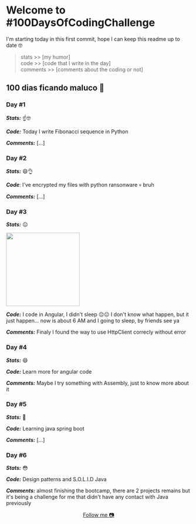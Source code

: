 # Welcome to #100DaysOfCodingChallenge

I'm starting today in this first commit, hope I can keep this readme up to date 🤓

> stats >> [my humor] <br>
> code >> [code that I write in the day] <br>
> comments >> [comments about the coding or not]

## 100 dias ficando maluco 🤡

### Day #1

***Stats:*** ☝🤓

***Code:*** Today I write Fibonacci sequence in Python

***Comments:*** [...]

### Day #2

***Stats:*** 😄👌

***Code***: I've encrypted my files with python ransonware 💀 bruh

***Comments:*** [...]

### Day #3

***Stats:*** 😐 <div><img height="200px" src="https://media.textadventures.co.uk/coverart/96f63f70-9414-4b82-98ac-59bf0a654b14%20cover.jpg"></div>

***Code:*** I code in Angular, I didn't sleep 😐😐 I don't know what happen, but it just happen... now is about 6 AM and I going to sleep, by friends see ya

***Comments:*** Finaly I found the way to use HttpClient correcly without error

### Day #4

***Stats:*** 😄

***Code:*** Learn more for angular code

***Comments:*** Maybe I try something with Assembly, just to know more about it

### Day #5

***Stats:*** 🤔

***Code:*** Learning java spring boot

***Comments:*** [...]

### Day #6

***Stats:*** 😳

***Code:*** Design patterns and S.O.L.I.D Java

***Comments:*** almost finishing the bootcamp, there are 2 projects remains but it's being a challenge for me that didn't have any contact with Java previously

<!-- 
### Day #7

***Stats:***

***Code:***

***Comments:*** [...]

### Day #8

***Stats:***

***Code:***

***Comments:*** [...]

### Day #9

***Stats:***

***Code:***

***Comments:*** [...]

### Day #10

***Stats:***

***Code:***

***Comments:*** [...]

### Day #11

***Stats:***

***Code:***

***Comments:*** [...]

### Day #12

***Stats:***

***Code:***

***Comments:*** [...]

### Day #13

***Stats:***

***Code:***

***Comments:*** [...]

### Day #14

***Stats:***

***Code:***

***Comments:*** [...]

### Day #15

***Stats:***

***Code:***

***Comments:*** [...]

### Day #16

***Stats:***

***Code:***

***Comments:*** [...]

### Day #17

***Stats:***

***Code:***

***Comments:*** [...]

### Day #18

***Stats:***

***Code:***

***Comments:*** [...]

### Day #19

***Stats:***

***Code:***

***Comments:*** [...]

### Day #20

***Stats:***

***Code:***

***Comments:*** [...]

### Day #21

***Stats:***

***Code:***

***Comments:*** [...]

### Day #22

***Stats:***

***Code:***

***Comments:*** [...]

### Day #23

***Stats:***

***Code:***

***Comments:*** [...]

### Day #24

***Stats:***

***Code:***

***Comments:*** [...]

### Day #25

***Stats:***

***Code:***

***Comments:*** [...]

### Day #26

***Stats:***

***Code:***

***Comments:*** [...]

### Day #27

***Stats:***

***Code:***

***Comments:*** [...]

### Day #28

***Stats:***

***Code:***

***Comments:*** [...]

### Day #29

***Stats:***

***Code:***

***Comments:*** [...]

### Day #30

***Stats:***

***Code:***

***Comments:*** [...]

### Day #31

***Stats:***

***Code:***

***Comments:*** [...]

### Day #32

***Stats:***

***Code:***

***Comments:*** [...]

### Day #33

***Stats:***

***Code:***

***Comments:*** [...]

### Day #34

***Stats:***

***Code:***

***Comments:*** [...]

### Day #35

***Stats:***

***Code:***

***Comments:*** [...]

### Day #36

***Stats:***

***Code:***

***Comments:*** [...]

### Day #37

***Stats:***

***Code:***

***Comments:*** [...]

### Day #38

***Stats:***

***Code:***

***Comments:*** [...]

### Day #39

***Stats:***

***Code:***

***Comments:*** [...]

### Day #40

***Stats:***

***Code:***

***Comments:*** [...]

### Day #41

***Stats:***

***Code:***

***Comments:*** [...]

### Day #42

***Stats:***

***Code:***

***Comments:*** [...]

### Day #43

***Stats:***

***Code:***

***Comments:*** [...]

### Day #44

***Stats:***

***Code:***

***Comments:*** [...]

### Day #45

***Stats:***

***Code:***

***Comments:*** [...]

### Day #46

***Stats:***

***Code:***

***Comments:*** [...]

### Day #47

***Stats:***

***Code:***

***Comments:*** [...]

### Day #48

***Stats:***

***Code:***

***Comments:*** [...]

### Day #49

***Stats:***

***Code:***

***Comments:*** [...]

### Day #50

***Stats:***

***Code:***

***Comments:*** [...]

### Day #51

***Stats:***

***Code:***

***Comments:*** [...]

### Day #52

***Stats:***

***Code:***

***Comments:*** [...]

### Day #53

***Stats:***

***Code:***

***Comments:*** [...]

### Day #54

***Stats:***

***Code:***

***Comments:*** [...]

### Day #55

***Stats:***

***Code:***

***Comments:*** [...]

### Day #56

***Stats:***

***Code:***

***Comments:*** [...]

### Day #57

***Stats:***

***Code:***

***Comments:*** [...]

### Day #58

***Stats:***

***Code:***

***Comments:*** [...]

### Day #59

***Stats:***

***Code:***

***Comments:*** [...]

### Day #60

***Stats:***

***Code:***

***Comments:*** [...]

### Day #61

***Stats:***

***Code:***

***Comments:*** [...]

### Day #62

***Stats:***

***Code:***

***Comments:*** [...]

### Day #63

***Stats:***

***Code:***

***Comments:*** [...]

### Day #64

***Stats:***

***Code:***

***Comments:*** [...]

### Day #65

***Stats:***

***Code:***

***Comments:*** [...]

### Day #66

***Stats:***

***Code:***

***Comments:*** [...]

### Day #67

***Stats:***

***Code:***

***Comments:*** [...]

### Day #68

***Stats:***

***Code:***

***Comments:*** [...]

### Day #69

***Stats:***

***Code:***

***Comments:*** [...]

### Day #70

***Stats:***

***Code:***

***Comments:*** [...]

### Day #71

***Stats:***

***Code:***

***Comments:*** [...]

### Day #72

***Stats:***

***Code:***

***Comments:*** [...]

### Day #73

***Stats:***

***Code:***

***Comments:*** [...]

### Day #74

***Stats:***

***Code:***

***Comments:*** [...]

### Day #75

***Stats:***

***Code:***

***Comments:*** [...]

### Day #76

***Stats:***

***Code:***

***Comments:*** [...]

### Day #77

***Stats:***

***Code:***

***Comments:*** [...]

### Day #78

***Stats:***

***Code:***

***Comments:*** [...]

### Day #79

***Stats:***

***Code:***

***Comments:*** [...]

### Day #80

***Stats:***

***Code:***

***Comments:*** [...]

### Day #81

***Stats:***

***Code:***

***Comments:*** [...]

### Day #82

***Stats:***

***Code:***

***Comments:*** [...]

### Day #83

***Stats:***

***Code:***

***Comments:*** [...]

### Day #84

***Stats:***

***Code:***

***Comments:*** [...]

### Day #85

***Stats:***

***Code:***

***Comments:*** [...]

### Day #86

***Stats:***

***Code:***

***Comments:*** [...]

### Day #87

***Stats:***

***Code:***

***Comments:*** [...]

### Day #88

***Stats:***

***Code:***

***Comments:*** [...]

### Day #89

***Stats:***

***Code:***

***Comments:*** [...]

### Day #90

***Stats:***

***Code:***

***Comments:*** [...]

### Day #91

***Stats:***

***Code:***

***Comments:*** [...]

### Day #92

***Stats:***

***Code:***

***Comments:*** [...]

### Day #93

***Stats:***

***Code:***

***Comments:*** [...]

### Day #94

***Stats:***

***Code:***

***Comments:*** [...]

### Day #95

***Stats:***

***Code:***

***Comments:*** [...]

### Day #96

***Stats:***

***Code:***

***Comments:*** [...]

### Day #97

***Stats:***

***Code:***

***Comments:*** [...]

### Day #98

***Stats:***

***Code:***

***Comments:*** [...]

### Day #99

***Stats:***

***Code:***

***Comments:*** [...]

### Day #100

***Stats:***

***Code:***

***Comments:*** [...] -->

<div align="center">
<a href="https://www.instagram.com/devsan.bat">
    Follow me 📷
</a>
</div>